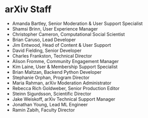 # arXiv Staff

- Amanda Bartley, Senior Moderation & User Support Specialist
- Shamsi Brinn, User Experience Manager
- Christopher Cameron, Computational Social Scientist
- Brian Caruso, Lead Developer
- Jim Entwood, Head of Content & User Support
- David Fielding, Senior Developer
- Charles Frankston, Technical Director
- Alison Fromme, Community Engagement Manager
- Kim Laine, User & Membership Support Specialist
- Brian Maltzan, Backend Python Developer
- Stephanie Orphan, Program Director
- Maria Rahman, arXiv Moderation Administrator
- Rebecca Rich Goldweber, Senior Production Editor
- Steinn Sigurdsson, Scientific Director
- Jake Weiskoff, arXiv Technical Support Manager
- Jonathan Young, Lead ML Engineer
- Ramin Zabih, Faculty Director
